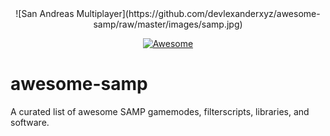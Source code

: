 <div align="center">
  ![San Andreas Multiplayer](https://github.com/devlexanderxyz/awesome-samp/raw/master/images/samp.jpg)
  
  [![Awesome](https://awesome.re/badge-flat.svg)](https://awesome.re)
</div>

# awesome-samp
A curated list of awesome SAMP gamemodes, filterscripts, libraries, and software.
